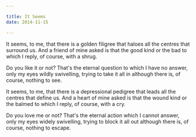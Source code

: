 ```yaml
---

title: It Seems
date: 2014-11-15

---
```


It seems, to me, that
there is a golden filigree that
haloes all the centres that
surround us.
And a friend of mine asked
is that the good kind or the bad
to which I reply, of course, with
a shrug.

Do you like it or not?
That's the eternal question to
which I have no answer, only
my eyes wildly swivelling,
trying to take it all in although
there is, of course, nothing
to see.

It seems, to me, that
there is a depressional pedigree that
leads all the centres that
define us.
And a heart of mine asked
is that the wound kind or the balmed
to which I reply, of course, with
a cry.

Do you love me or not?
That's the eternal action which
I cannot answer, only
my eyes widely swivelling,
trying to block it all out although
there is, of course, nothing
to escape.
